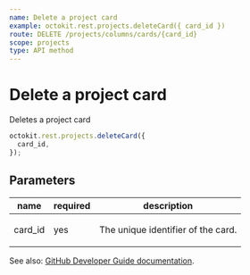 ```yaml
---
name: Delete a project card
example: octokit.rest.projects.deleteCard({ card_id })
route: DELETE /projects/columns/cards/{card_id}
scope: projects
type: API method
---
```


# Delete a project card

Deletes a project card

```js
octokit.rest.projects.deleteCard({
  card_id,
});
```

## Parameters

<table>
  <thead>
    <tr>
      <th>name</th>
      <th>required</th>
      <th>description</th>
    </tr>
  </thead>
  <tbody>
    <tr><td>card_id</td><td>yes</td><td>

The unique identifier of the card.

</td></tr>
  </tbody>
</table>

See also: [GitHub Developer Guide documentation](https://docs.github.com/rest/projects/cards#delete-a-project-card).
